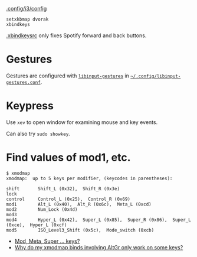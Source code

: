 [.config/i3/config](../files/config/i3/config)

    setxkbmap dvorak
    xbindkeys

[.xbindkeysrc](../files/xbindkeysrc) only fixes Spotify forward and back
buttons.







# Gestures

Gestures are configured with [`libinput-gestures`](https://github.com/bulletmark/libinput-gestures) in [`~/.config/libinput-gestures.conf`](../files/config/libinput-gestures.conf).

# Keypress

Use `xev` to open window for examining mouse and key events.

Can also try `sudo showkey`.

# Find values of mod1, etc.


    $ xmodmap
    xmodmap:  up to 5 keys per modifier, (keycodes in parentheses):

    shift       Shift_L (0x32),  Shift_R (0x3e)
    lock
    control     Control_L (0x25),  Control_R (0x69)
    mod1        Alt_L (0x40),  Alt_R (0x6c),  Meta_L (0xcd)
    mod2        Num_Lock (0x4d)
    mod3
    mod4        Hyper_L (0x42),  Super_L (0x85),  Super_R (0x86),  Super_L (0xce),  Hyper_L (0xcf)
    mod5        ISO_Level3_Shift (0x5c),  Mode_switch (0xcb)

* [Mod, Meta, Super … keys?](https://unix.stackexchange.com/a/119219/39419)
* [Why do my xmodmap binds involving AltGr only work on some keys?](https://unix.stackexchange.com/a/313711/39419)
